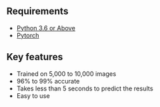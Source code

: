 






## Requirements

- <a href="https://python.org/downloads">Python 3.6 or Above</a>
- <a href="https://python.org/downloads">Pytorch</a>



## Key features

- Trained on 5,000 to 10,000 images
- 96% to 99% accurate
- Takes less than 5 seconds to predict the results
- Easy to use


